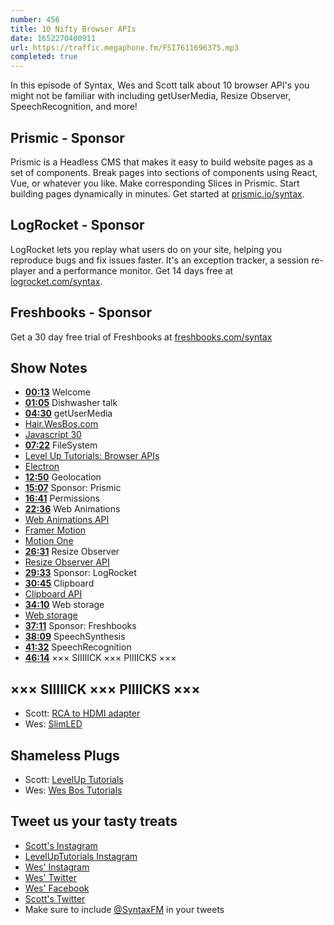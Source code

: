 ```yaml
---
number: 456
title: 10 Nifty Browser APIs
date: 1652270400911
url: https://traffic.megaphone.fm/FSI7611696375.mp3
completed: true
---
```


In this episode of Syntax, Wes and Scott talk about 10 browser API's you might not be familiar with including getUserMedia, Resize Observer, SpeechRecognition, and more!

## Prismic  - Sponsor

Prismic is a Headless CMS that makes it easy to build website pages as a set of components. Break pages into sections of components using React, Vue, or whatever you like. Make corresponding Slices in Prismic. Start building pages dynamically in minutes. Get started at [prismic.io/syntax](https://prismic.io/syntax).

## LogRocket - Sponsor

LogRocket lets you replay what users do on your site, helping you reproduce bugs and fix issues faster. It's an exception tracker, a session re-player and a performance monitor. Get 14 days free at [logrocket.com/syntax](https://logrocket.com/syntax).

## Freshbooks - Sponsor

Get a 30 day free trial of Freshbooks at [freshbooks.com/syntax](https://freshbooks.com/syntax)

## Show Notes

* **[00:13](#t=00:13)** Welcome
* **[01:05](#t=01:05)** Dishwasher talk
* **[04:30](#t=04:30)** getUserMedia
* [Hair.WesBos.com](https://hair.wesbos.com)
* [Javascript 30](https://javascript30.com)
* **[07:22](#t=07:22)** FileSystem
* [Level Up Tutorials: Browser APIs](https://leveluptutorials.com/tutorials/exploring-browser-apis/intro-to-exploring-browser-apis)
* [Electron](https://www.electronjs.org)
* **[12:50](#t=12:50)** Geolocation
* **[15:07](#t=15:07)** Sponsor: Prismic
* **[16:41](#t=16:41)** Permissions
* **[22:36](#t=22:36)** Web Animations
* [Web Animations API](https://developer.mozilla.org/en-US/docs/Web/API/Web_Animations_API)
* [Framer Motion](https://www.framer.com/motion/)
* [Motion One](https://motion.dev)
* **[26:31](#t=26:31)** Resize Observer
* [Resize Observer API](https://developer.mozilla.org/en-US/docs/Web/API/Resize_Observer_API)
* **[29:33](#t=29:33)** Sponsor: LogRocket
* **[30:45](#t=30:45)** Clipboard
* [Clipboard API](https://developer.mozilla.org/en-US/docs/Web/API/Clipboard_API)
* **[34:10](#t=34:10)** Web storage
* [Web storage](https://developer.mozilla.org/en-US/docs/Web/API/Web_Storage_API)
* **[37:11](#t=37:11)** Sponsor: Freshbooks
* **[38:09](#t=38:09)** SpeechSynthesis
* **[41:32](#t=41:32)** SpeechRecognition
* **[46:14](#t=46:14)** ××× SIIIIICK ××× PIIIICKS ×××

## ××× SIIIIICK ××× PIIIICKS ×××

* Scott: [RCA to HDMI adapter](https://amzn.to/3y5m7wz)
* Wes: [SlimLED](https://www.liteline.com/page/SlimLED)

## Shameless Plugs

* Scott: [LevelUp Tutorials](https://leveluptutorials.com/tutorials/keystone-js/introduction)
* Wes: [Wes Bos Tutorials](https://wesbos.com/courses)

## Tweet us your tasty treats

* [Scott's Instagram](https://www.instagram.com/stolinski/)
* [LevelUpTutorials Instagram](https://www.instagram.com/LevelUpTutorials/)
* [Wes' Instagram](https://www.instagram.com/wesbos/)
* [Wes' Twitter](https://twitter.com/wesbos)
* [Wes' Facebook](https://www.facebook.com/wesbos.developer)
* [Scott's Twitter](https://twitter.com/stolinski)
* Make sure to include [@SyntaxFM](https://twitter.com/SyntaxFM) in your tweets
